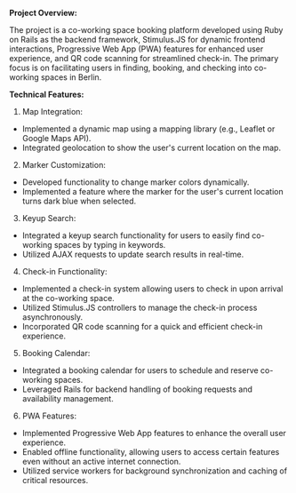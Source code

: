 **Project Overview:**

The project is a co-working space booking platform developed using Ruby on Rails as the backend framework, Stimulus.JS for dynamic frontend interactions, Progressive Web App (PWA) features for enhanced user experience, and QR code scanning for streamlined check-in. The primary focus is on facilitating users in finding, booking, and checking into co-working spaces in Berlin.

**Technical Features:**

1. Map Integration:

  - Implemented a dynamic map using a mapping library (e.g., Leaflet or Google Maps API).
  - Integrated geolocation to show the user's current location on the map.
  
2. Marker Customization:

  - Developed functionality to change marker colors dynamically.
  - Implemented a feature where the marker for the user's current location turns dark blue when selected.

3. Keyup Search:

  - Integrated a keyup search functionality for users to easily find co-working spaces by typing in keywords.
  - Utilized AJAX requests to update search results in real-time.

4. Check-in Functionality:

  - Implemented a check-in system allowing users to check in upon arrival at the co-working space.
  - Utilized Stimulus.JS controllers to manage the check-in process asynchronously.
  - Incorporated QR code scanning for a quick and efficient check-in experience.

5. Booking Calendar:

  - Integrated a booking calendar for users to schedule and reserve co-working spaces.
  - Leveraged Rails for backend handling of booking requests and availability management.

6. PWA Features:

  - Implemented Progressive Web App features to enhance the overall user experience.
  - Enabled offline functionality, allowing users to access certain features even without an active internet connection.
  - Utilized service workers for background synchronization and caching of critical resources.
